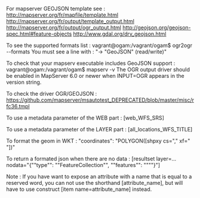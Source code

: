 For mapserver GEOJSON template see :
http://mapserver.org/fr/mapfile/template.html
http://mapserver.org/fr/output/template_output.html
http://mapserver.org/fr/output/ogr_output.html
http://geojson.org/geojson-spec.html#feature-objects
http://www.gdal.org/drv_geojson.html

To see the supported formats list :
vagrant@ogam:/vagrant/ogam$ ogr2ogr --formats
You must see a line with : "-> "GeoJSON" (read/write)"

To check that your mapserv executable includes GeoJSON support :
vagrant@ogam:/vagrant/ogam$ mapserv -v
The OGR output driver should be enabled in MapServer 6.0 or newer when INPUT=OGR appears in the version string.

To check the driver OGR/GEOJSON :
https://github.com/mapserver/msautotest_DEPRECATED/blob/master/misc/rfc36.tmpl

To use a metadata parameter of the WEB part :
[web_WFS_SRS]

To use a metadata parameter of the LAYER part :
[all_locations_WFS_TITLE]

To format the geom in WKT : 
"coordinates": "POLYGON([shpxy cs=","  xf=" "])"

To return a formated json when there are no data :
[resultset layer=... nodata="{""type"": ""FeatureCollection"", ""features"": """"}"]

Note :
If you have want to expose an attribute with a name that is equal to a reserved word, you can not use the shorthand [attribute_name], but will have to use construct [item name=attribute_name] instead.